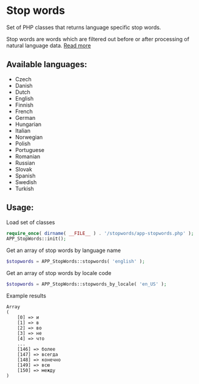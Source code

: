 # Stop words

Set of PHP classes that returns language specific stop words.

Stop words are words which are filtered out before or after processing of natural language data. [Read more](https://en.wikipedia.org/wiki/Stop_words)


## Available languages:

* Czech
* Danish
* Dutch
* English
* Finnish
* French
* German
* Hungarian
* Italian
* Norwegian
* Polish
* Portuguese
* Romanian
* Russian
* Slovak
* Spanish
* Swedish
* Turkish


## Usage:

Load set of classes

```php
require_once( dirname( __FILE__ ) . '/stopwords/app-stopwords.php' );
APP_StopWords::init();
```


Get an array of stop words by language name

```php
$stopwords = APP_StopWords::stopwords( 'english' );
```


Get an array of stop words by locale code

```php
$stopwords = APP_StopWords::stopwords_by_locale( 'en_US' );
```


Example results

```
Array
(
	[0] => и
	[1] => в
	[2] => во
	[3] => не
	[4] => что
	...
	[146] => более
	[147] => всегда
	[148] => конечно
	[149] => всю
	[150] => между
)
````
